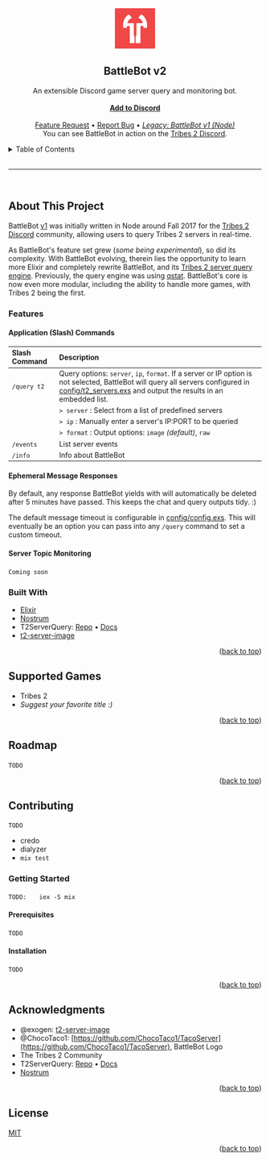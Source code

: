 <!-- header -->
<div id="top" align="center">
  <img src="images/logo.png" alt="BattleBot" width="80" height="80">
  <h2 align="center">BattleBot v2</h2>
  <p align="center">
    An extensible Discord game server query and monitoring bot.
    <br />
    <br />
    <a href="https://github.com/amineo/discord-battlebot"><strong>Add to Discord</strong></a>
    <br />
    <br />
    <a href="https://github.com/amineo/discord-battlebot/issues">Feature Request</a>
    &#8226;
    <a href="https://github.com/amineo/discord-battlebot/issues">Report Bug</a>
    &#8226;
    <a href="https://github.com/amineo/discord-battlebot/tree/v1-node"><em>Legacy: BattleBot v1 (Node)</em></a>
    <br />
    You can see BattleBot in action on the <a href="https://discord.gg/Y4muNvF">Tribes 2 Discord</a>.
  </p>
</div>
<!-- /header -->


<!-- TOC -->
<details>
  <summary>Table of Contents</summary>
  <ol>
    <li>
      <a href="#about-this-project">About This Project</a>
      <ul>
        <li><a href="#features">Features</a></li>
        <li><a href="#built-with">Built With</a></li>        
      </ul>
    </li>
    <li><a href="#supported-games">Supported Games</a></li>
    <li><a href="#roadmap">Roadmap</a></li>
    <li><a href="#contributing">Contributing</a>
      <ul>
        <li>
          <a href="#getting-started">Getting Started</a>
          <ul>
            <li><a href="#prerequisites">Prerequisites</a></li>
            <li><a href="#installation">Installation</a></li>
          </ul>
        </li>        
      </ul>
    </li>
    <li><a href="#acknowledgments">Acknowledgments</a></li>
    <li><a href="#license">License</a></li>
  </ol>
</details>
<!-- /TOC -->

<br />

---

<br />


## About This Project

BattleBot [v1](https://github.com/amineo/discord-battlebot/tree/v1-node) was initially written in Node around Fall 2017 
for the [Tribes 2 Discord](https://discord.gg/Y4muNvF) community, allowing users to query Tribes 2 servers in real-time.   

As BattleBot's feature set grew (*some being experimental*), so did its complexity. With BattleBot evolving, therein lies the 
opportunity to learn more Elixir and completely rewrite BattleBot, and its [Tribes 2 server query engine](https://github.com/amineo/t2_server_query_elixir). 
Previously, the query engine was using [qstat](https://github.com/Unity-Technologies/qstat). 
BattleBot's core is now even more modular, including the ability to handle more games, with Tribes 2 being the first.

### Features
#### Application (Slash) Commands

| Slash Command | Description |
| :---          |    :----   |
| `/query t2`   | Query options: `server`, `ip`, `format`. If a server or IP option is not selected, BattleBot will query all servers configured in [config/t2_servers.exs](config/t2_servers.exs) and output the results in an embedded list. |
| | `> server` : Select from a list of predefined servers     |
| | `> ip` : Manually enter a server's IP:PORT to be queried  |
| | `> format` : Output options: `image` *(default)*, `raw`   |
| `/events`     | List server events          |
| `/info`       | Info about BattleBot        |


#### Ephemeral Message Responses
By default, any response BattleBot yields with will automatically be deleted after 5 minutes have passed. This keeps the chat and query outputs tidy. :)

The default message timeout is configurable in [config/config.exs](config/config.exs). This will eventually be an option you can pass into any `/query` command to set a custom timeout.


#### Server Topic Monitoring
`Coming soon`

### Built With
- [Elixir](https://elixir-lang.org/)
- [Nostrum](https://github.com/Kraigie/nostrum)
- T2ServerQuery: [Repo](https://github.com/amineo/t2_server_query_elixir) &#8226; [Docs](https://hexdocs.pm/t2_server_query)
- [t2-server-image](https://github.com/exogen/t2-server-xbar/tree/main/packages/t2-server-image)


<p align="right">(<a href="#top">back to top</a>)</p>
<!-- /About This Project -->



## Supported Games
- Tribes 2
- *Suggest your favorite title :)* 
<p align="right">(<a href="#top">back to top</a>)</p>
<!-- /Supported Games -->



## Roadmap
`TODO`
<p align="right">(<a href="#top">back to top</a>)</p>
<!-- /Roadmap -->


## Contributing
`TODO`
- credo
- dialyzer
- `mix test`
### Getting Started
`TODO:  `  ` iex -S mix`
#### Prerequisites
`TODO`
#### Installation
`TODO`

<p align="right">(<a href="#top">back to top</a>)</p>
<!-- /Contributing -->

## Acknowledgments
- @exogen: [t2-server-image](https://github.com/exogen/t2-server-xbar/tree/main/packages/t2-server-image)
- @ChocoTaco1: [https://github.com/ChocoTaco1/TacoServer](https://github.com/ChocoTaco1/TacoServer), BattleBot Logo
- The Tribes 2 Community
- T2ServerQuery: [Repo](https://github.com/amineo/t2_server_query_elixir) &#8226; [Docs](https://hexdocs.pm/t2_server_query)
- [Nostrum](https://github.com/Kraigie/nostrum)

<p align="right">(<a href="#top">back to top</a>)</p>
<!-- /Acknowledgments -->


## License
[MIT](LICENSE.txt)
<p align="right">(<a href="#top">back to top</a>)</p>
<!-- /License -->

